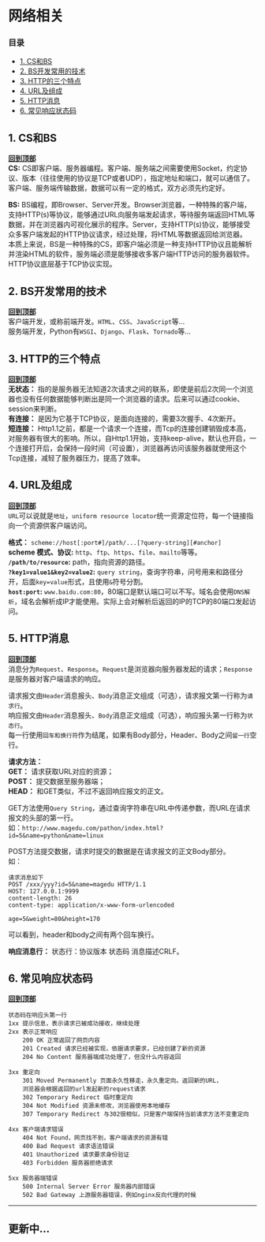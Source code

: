 # 网络相关  <span id="0"></span>   

### 目录
* <a href="#1">1. CS和BS</a>        
* <a href="#2">2. BS开发常用的技术</a>        
* <a href="#3">3. HTTP的三个特点</a>        
* <a href="#4">4. URL及组成</a>        
* <a href="#5">5. HTTP消息</a>        
* <a href="#6">6. 常见响应状态码</a>        

## 1. CS和BS<span id="1"></span>    
**<a href="#0">回到顶部</a>**        
**CS:** CS即客户端、服务器编程。客户端、服务端之间需要使用Socket，约定协议、版本（往往使用的协议是TCP或者UDP），指定地址和端口，就可以通信了。客户端、服务端传输数据，数据可以有一定的格式，双方必须先约定好。        

**BS:** BS编程，即Browser、Server开发。Browser浏览器，一种特殊的客户端，支持HTTP(s)等协议，能够通过URL向服务端发起请求，等待服务端返回HTML等数据，并在浏览器内可视化展示的程序。Server，支持HTTP(s)协议，能够接受众多客户端发起的HTTP协议请求，经过处理，将HTML等数据返回给浏览器。           
本质上来说，BS是一种特殊的CS，即客户端必须是一种支持HTTP协议且能解析并渲染HTML的软件，服务端必须是能够接收多客户端HTTP访问的服务器软件。HTTP协议底层基于TCP协议实现。 

## 2. BS开发常用的技术<span id="2"></span>    
**<a href="#0">回到顶部</a>**     
客户端开发，或称前端开发。`HTML`、`CSS`、`JavaScript`等...            
服务端开发，Python有`WSGI`、`Django`、`Flask`、`Tornado`等...        

## 3. HTTP的三个特点<span id="3"></span>    
**<a href="#0">回到顶部</a>**     
**无状态：** 指的是服务器无法知道2次请求之间的联系，即使是前后2次同一个浏览器也没有任何数据能够判断出是同一个浏览器的请求。后来可以通过cookie、session来判断。      
**有连接：** 是因为它基于TCP协议，是面向连接的，需要3次握手、4次断开。              
**短连接：** Http1.1之前，都是一个请求一个连接，而Tcp的连接创建销毁成本高，对服务器有很大的影响。所以，自Http1.1开始，支持keep-alive，默认也开启，一个连接打开后，会保持一段时间（可设置），浏览器再访问该服务器就使用这个Tcp连接，减轻了服务器压力，提高了效率。  

## 4. URL及组成<span id="4"></span>
**<a href="#0">回到顶部</a>**     
`URL`可以说就是`地址`，`uniform resource locator`统一资源定位符，每一个链接指向一个资源供客户端访问。           

**格式：** `scheme://host[:port#]/path/...[?query-string][#anchor]`         
**scheme 模式、协议:**  `http`、`ftp`、`https`、`file`、`mailto`等等。         
**`/path/to/resource`:** path，指向资源的路径。       
**`?key1=value1&key2=value2`:**  `query string`，查询字符串，问号用来和路径分开，后面`key=value`形式，且使用`&`符号分割。           
**`host:port`:** `www.baidu.com:80`，80端口是默认端口可以不写。域名会使用`DNS解析`，域名会解析成IP才能使用。实际上会对解析后返回的IP的TCP的80端口发起访问。

## 5. HTTP消息<span id="5"></span>    
**<a href="#0">回到顶部</a>**     
消息分为`Request`、`Response`。`Request`是浏览器向服务器发起的请求；`Response`是服务器对客户端请求的响应。            

请求报文由`Header`消息报头、`Body`消息正文组成（可选），请求报文第一行称为`请求行`。        
响应报文由`Header`消息报头、`Body`消息正文组成（可选），响应报头第一行称为`状态行`。      
每一行使用`回车和换行符`作为结尾，如果有Body部分，Header、Body之间`留一行`空行。       

**请求方法：**  
**GET：** 请求获取URL对应的资源；     
**POST：** 提交数据至服务器端；      
**HEAD：** 和GET类似，不过不返回响应报文的正文。        

GET方法使用`Query String`，通过查询字符串在URL中传递参数，而URL在请求报文的头部的第一行。       
如：`http://www.magedu.com/pathon/index.html?id=5&name=python&name=linux`       

POST方法提交数据，请求时提交的数据是在请求报文的正文Body部分。        
如：     
```
请求消息如下
POST /xxx/yyy?id=5&name=magedu HTTP/1.1
HOST: 127.0.0.1:9999
content-length: 26
content-type: application/x-www-form-urlencoded

age=5&weight=80&height=170
```    
可以看到，header和body之间有两个回车换行。    

**响应消息行：** 状态行：协议版本 状态码 消息描述CRLF。        

## 6. 常见响应状态码<span id="6"></span>    
**<a href="#0">回到顶部</a>**     
```
状态码在响应头第一行
1xx 提示信息，表示请求已被成功接收，继续处理
2xx 表示正常响应
    200 OK 正常返回了网页内容
    201 Created 请求已经被实现，依据请求要求，已经创建了新的资源
    204 No Content 服务器端成功处理了，但没什么内容返回

3xx 重定向
    301 Moved Permanently 页面永久性移走，永久重定向。返回新的URL，
    浏览器会根据返回的url发起新的request请求
    302 Temporary Redirect 临时重定向
    304 Not Modified 资源未修改，浏览器使用本地缓存
    307 Temporary Redirect 与302很相似，只是客户端保持当前请求方法不变重定向

4xx 客户端请求错误
    404 Not Found，网页找不到，客户端请求的资源有错
    400 Bad Request 请求语法错误
    401 Unauthorized 请求要求身份验证
    403 Forbidden 服务器拒绝请求

5xx 服务器端错误
    500 Internal Server Error 服务器内部错误
    502 Bad Gateway 上游服务器错误，例如nginx反向代理的时候
```    



---       
## 更新中...      
